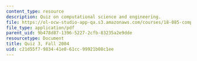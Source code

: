 ```yaml
---
content_type: resource
description: Quiz on computational science and engineering.
file: https://ol-ocw-studio-app-qa.s3.amazonaws.com/courses/18-085-computational-science-and-engineering-i-fall-2008/c21d55f7983441e061cc99921b08c1ee_quiz318085f04.pdf
file_type: application/pdf
parent_uid: 9b478d87-1396-5227-2cfb-83235a2e9dde
resourcetype: Document
title: Quiz 3, Fall 2004
uid: c21d55f7-9834-41e0-61cc-99921b08c1ee
---
```

